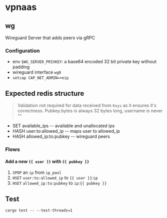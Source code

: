 # vpnaas

## wg

Wireguard Server that adds peers via gRPC

### Configuration

- env `$WG_SERVER_PRIVKEY`: a base64 encoded 32 bit private key without padding
- wireguard interface `wg0`
- `setcap CAP_NET_ADMIN=+eip`

## Expected redis structure

> Validation not required for data received from `Keys` as it ensures it's correctness.
> Pubkey.bytes is always 32 bytes long, username is never ""

- SET available_ips -- available and unallocated ips
- HASH user:to:allowed_ip -- maps user to allowed_ip
- HASH allowed_ip:to:pubkey -- wireguard peers

### Flows

#### Add a new `{{ user }}` with `{{ pubkey }}`

1. `SPOP` an `ip` from `ip_pool`
2. `HSET` `user:to:allowed_ip` to `{{ user }}`:`ip`
2. `HSET` `allowed_ip:to:pubkey` to `ip`:`{{ pubkey }}`

## Test

    cargo test -- --test-threads=1

